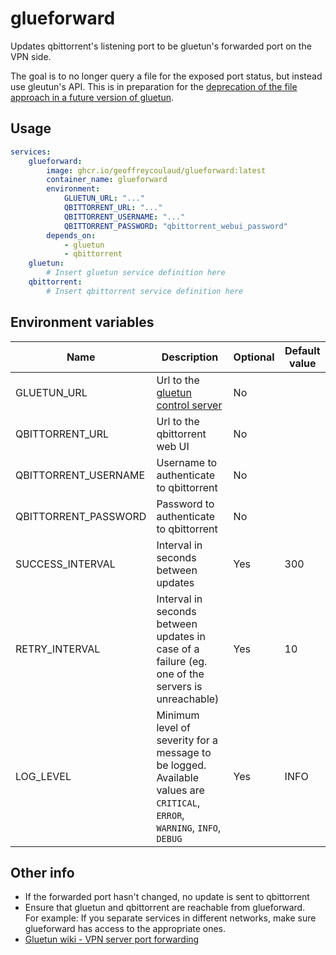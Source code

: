 # glueforward

Updates qbittorrent's listening port to be gluetun's forwarded port on the VPN side.

The goal is to no longer query a file for the exposed port status, but instead use gleutun's API. This is in preparation for the [deprecation of the file approach in a future version of gluetun](https://github.com/qdm12/gluetun-wiki/blob/main/setup/advanced/vpn-port-forwarding.md#native-integrations).

## Usage

```yml
services:
	glueforward:
		image: ghcr.io/geoffreycoulaud/glueforward:latest
		container_name: glueforward
		environment:
			GLUETUN_URL: "..."
			QBITTORRENT_URL: "..."
			QBITTORRENT_USERNAME: "..."
			QBITTORRENT_PASSWORD: "qbittorrent_webui_password"
		depends_on:
			- gluetun
			- qbittorrent
	gluetun:
		# Insert gluetun service definition here
	qbittorrent:
		# Insert qbittorrent service definition here
```

## Environment variables

<table>
<thead>
	<tr>
		<th>Name</th>
		<th>Description</th>
		<th>Optional</th>
		<th>Default value</th>
	</tr>
</thead>
<tbody>
	<tr>
		<td>GLUETUN_URL</td>
		<td>Url to the <a href="https://github.com/qdm12/gluetun-wiki/blob/main/setup/advanced/control-server.md#openvpn-and-wireguard">gluetun control server</a></td>
		<td>No</td>
		<td></td>
	</tr>
	<tr>
		<td>QBITTORRENT_URL</td>
		<td>Url to the qbittorrent web UI</td>
		<td>No</td>
		<td></td>
	</tr>
	<tr>
		<td>QBITTORRENT_USERNAME</td>
		<td>Username to authenticate to qbittorrent</td>
		<td>No</td>
		<td></td>
	</tr>
	<tr>
		<td>QBITTORRENT_PASSWORD</td>
		<td>Password to authenticate to qbittorrent</td>
		<td>No</td>
		<td></td>
	</tr>
	<tr>
		<td>SUCCESS_INTERVAL</td>
		<td>Interval in seconds between updates</td>
		<td>Yes</td>
		<td>300</td>
	</tr>
	<tr>
		<td>RETRY_INTERVAL</td>
		<td>Interval in seconds between updates in case of a failure (eg. one of the servers is unreachable)</td>
		<td>Yes</td>
		<td>10</td>
	</tr>
	<tr>
		<td>LOG_LEVEL</td>
		<td>
			Minimum level of severity for a message to be logged.<br/>
			Available values are 
			<code>CRITICAL</code>,
			<code>ERROR</code>,
			<code>WARNING</code>,
			<code>INFO</code>,
			<code>DEBUG</code>
		</td>
		<td>Yes</td>
		<td>INFO</td>
	</tr>
</tbody>
</table>

## Other info

- If the forwarded port hasn't changed, no update is sent to qbittorrent
- Ensure that gluetun and qbittorrent are reachable from glueforward.  
For example: If you separate services in different networks, make sure glueforward has access to the appropriate ones.
- [Gluetun wiki - VPN server port forwarding](https://github.com/qdm12/gluetun-wiki/blob/main/setup/advanced/vpn-port-forwarding.md)
